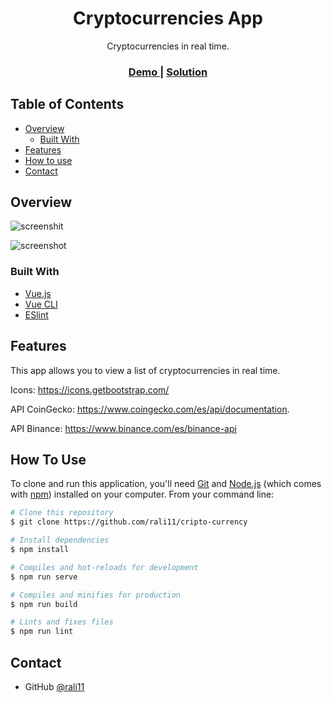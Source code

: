 <h1 align="center">Cryptocurrencies App</h1>

<div align="center">
    Cryptocurrencies in real time.
</div>

<div align="center">
  <h3>
    <a href="https://ornate-babka-5084a4.netlify.app/">
      Demo
    </a>
    <span> | </span>
    <a href="https://github.com/rali11/cripto-currency">
      Solution
    </a>
  </h3>
</div>

## Table of Contents

- [Overview](#overview)
  - [Built With](#built-with)
- [Features](#features)
- [How to use](#how-to-use)
- [Contact](#contact)


## Overview

![screenshit](https://i.ibb.co/VNzf11P/Screenshot-2023-02-20-at-19-49-30-cripto-currency.png)

![screenshot](https://i.ibb.co/RjkMcJm/Screenshot-2023-02-20-at-19-49-55-cripto-currency.png)

### Built With

<!-- This section should list any major frameworks that you built your project using. Here are a few examples.-->

- [Vue.js](https://v2.vuejs.org/)
- [Vue CLI](https://cli.vuejs.org/)
- [ESlint](https://eslint.org/)

## Features

<!-- List the features of your application or follow the template. Don't share the figma file here :) -->

This app allows you to view a list of cryptocurrencies in real time.


Icons: https://icons.getbootstrap.com/

API CoinGecko: https://www.coingecko.com/es/api/documentation.

API Binance: https://www.binance.com/es/binance-api

## How To Use

<!-- Example: -->

To clone and run this application, you'll need [Git](https://git-scm.com) and [Node.js](https://nodejs.org/en/download/) (which comes with [npm](http://npmjs.com)) installed on your computer. From your command line:

```bash
# Clone this repository
$ git clone https://github.com/rali11/cripto-currency

# Install dependencies
$ npm install

# Compiles and hot-reloads for development
$ npm run serve

# Compiles and minifies for production
$ npm run build

# Lints and fixes files
$ npm run lint
```

## Contact

- GitHub [@rali11](https://{github.com/rali11})

